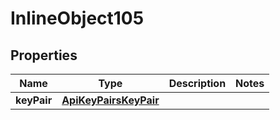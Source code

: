 

# InlineObject105

## Properties

Name | Type | Description | Notes
------------ | ------------- | ------------- | -------------
**keyPair** | [**ApiKeyPairsKeyPair**](ApiKeyPairsKeyPair.md) |  | 



